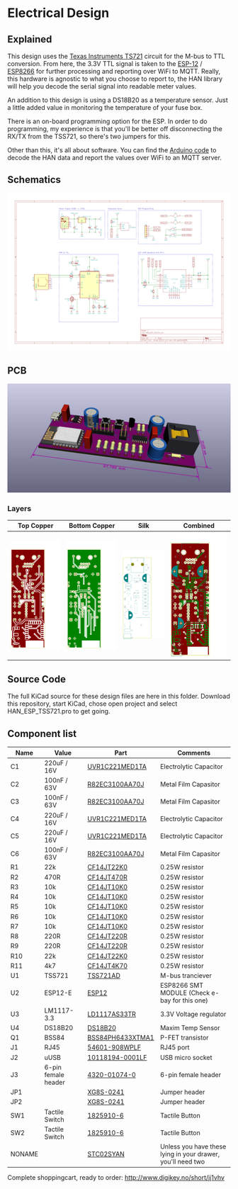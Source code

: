 # Electrical Design

## Explained
This design uses the [Texas Instruments TS721](http://www.ti.com/product/TSS721A) circuit for the M-bus to TTL conversion. From here, the 3.3V TTL signal is taken to the [ESP-12](http://www.esp8266.com/wiki/doku.php?id=esp8266-module-family#esp-12) / [ESP8266](http://esp8266.net/) for further processing and reporting over WiFi to MQTT. Really, this hardware is agnostic to what you choose to report to, the HAN library will help you decode the serial signal into readable meter values.

An addition to this design is using a DS18B20 as a temperature sensor. Just a little added value in monitoring the temperature of your fuse box.

There is an on-board programming option for the ESP. In order to do programming, my experience is that you'll be better off disconnecting the RX/TX from the TSS721, so there's two jumpers for this.

Other than this, it's all about software. You can find the [Arduino code](../../Code) to decode the HAN data and report the values over WiFi to an MQTT server.


## Schematics
![Schematics](./images/schematics.png)

## PCB
![PCB](./images/PCB_3D.png)

### Layers
| Top Copper | Bottom Copper | Silk | Combined |
| ---------- | ------------- | ---- | -------- |
| ![Top Copper Layer](./images/HAN_ESP_TSS721-F.Cu.svg) | ![Bottom Copper Layer](./images/HAN_ESP_TSS721-B.Cu.svg) | ![Silk Layer](./images/HAN_ESP_TSS721-F.SilkS.svg) | ![Combined Layer](./images/HAN_ESP_TSS721-brd.svg) |


## Source Code
The full KiCad source for these design files are here in this folder. Download this repository, start KiCad, chose open project and select HAN_ESP_TSS721.pro to get going.


## Component list
| Name | Value | Part | Comments |
| -----| ----- | ---- | -------- |
C1|220uF / 16V|[UVR1C221MED1TA](https://www.digikey.no/product-detail/en/nichicon/UVR1C221MED1TA/493-6096-1-ND/3438470)     | Electrolytic Capacitor |
C2|100nF / 63V         |[R82EC3100AA70J](https://www.digikey.no/product-detail/en/kemet/R82EC3100AA70J/399-5861-ND/2571296)           | Metal Film Capasitor |
C3|100nF / 63V         |[R82EC3100AA70J](https://www.digikey.no/product-detail/en/kemet/R82EC3100AA70J/399-5861-ND/2571296)           | Metal Film Capasitor |
C4|220uF / 16V|[UVR1C221MED1TA](https://www.digikey.no/product-detail/en/nichicon/UVR1C221MED1TA/493-6096-1-ND/3438470)     | Electrolytic Capacitor |
C5|220uF / 16V|[UVR1C221MED1TA](https://www.digikey.no/product-detail/en/nichicon/UVR1C221MED1TA/493-6096-1-ND/3438470)     | Electrolytic Capacitor |
C6|100nF / 63V         |[R82EC3100AA70J](https://www.digikey.no/product-detail/en/kemet/R82EC3100AA70J/399-5861-ND/2571296)           | Metal Film Capasitor |
R1 | 22k | [CF14JT22K0](https://www.digikey.no/product-detail/en/stackpole-electronics-inc/CF14JT22K0/CF14JT22K0CT-ND/1830383) | 0.25W resistor |
R2 | 470R | [CF14JT470R](https://www.digikey.no/product-detail/en/stackpole-electronics-inc/CF14JT470R/CF14JT470RCT-ND/1830342) | 0.25W resistor |
R3 | 10k | [CF14JT10K0](https://www.digikey.no/product-detail/en/stackpole-electronics-inc/CF14JT10K0/CF14JT10K0CT-ND/1830374) | 0.25W resistor |
R4 | 10k | [CF14JT10K0](https://www.digikey.no/product-detail/en/stackpole-electronics-inc/CF14JT10K0/CF14JT10K0CT-ND/1830374) | 0.25W resistor |
R5 | 10k | [CF14JT10K0](https://www.digikey.no/product-detail/en/stackpole-electronics-inc/CF14JT10K0/CF14JT10K0CT-ND/1830374) | 0.25W resistor |
R6 | 10k | [CF14JT10K0](https://www.digikey.no/product-detail/en/stackpole-electronics-inc/CF14JT10K0/CF14JT10K0CT-ND/1830374) | 0.25W resistor |
R7 | 10k | [CF14JT10K0](https://www.digikey.no/product-detail/en/stackpole-electronics-inc/CF14JT10K0/CF14JT10K0CT-ND/1830374) | 0.25W resistor |
R8 | 220R | [CF14JT220R](https://www.digikey.no/product-detail/en/stackpole-electronics-inc/CF14JT220R/CF14JT220RCT-ND/1830334) | 0.25W resistor |
R9 | 220R | [CF14JT220R](https://www.digikey.no/product-detail/en/stackpole-electronics-inc/CF14JT220R/CF14JT220RCT-ND/1830334) | 0.25W resistor |
R10 | 22k | [CF14JT22K0](https://www.digikey.no/product-detail/en/stackpole-electronics-inc/CF14JT22K0/CF14JT22K0CT-ND/1830383) | 0.25W resistor |
R11 | 4k7 | [CF14JT4K70](https://www.digikey.no/product-detail/en/stackpole-electronics-inc/CF14JT4K70/CF14JT4K70CT-ND/1830366) | 0.25W resistor |
U1 | TSS721 | [TSS721AD](https://www.digikey.no/product-detail/en/texas-instruments/TSS721AD/296-27127-5-ND/1910053) | M-bus tranciever |
U2 | ESP12-E | [ESP12](https://www.digikey.no/product-detail/en/adafruit-industries-llc/2491/1528-1438-ND/5761206) | ESP8266 SMT MODULE (Check e-bay for this one) |
U3 | LM1117-3.3 | [LD1117AS33TR](https://www.digikey.no/product-detail/en/LD1117AS33TR/497-1228-1-ND/586228) | 3.3V Voltage regulator |
U4 | DS18B20 | [DS18B20](https://www.digikey.no/product-detail/en/maxim-integrated/DS18B20/DS18B20-ND/420071) | Maxim Temp Sensor |
Q1 | BSS84 | [BSS84PH6433XTMA1](https://www.digikey.no/product-detail/en/BSS84PH6433XTMA1/BSS84PH6433XTMA1CT-ND/5410005) | P-FET transistor |
J1 | RJ45 | [54601-908WPLF](https://www.digikey.no/product-detail/en/amphenol-fci/54601-908WPLF/609-5081-ND/1488544)| RJ45 port
J2 | uUSB | [10118194-0001LF](https://www.digikey.no/product-detail/en/amphenol-fci/10118194-0001LF/609-4618-1-ND/2785382) | USB micro socket
J3 | 6-pin female header | [4320-01074-0](https://www.digikey.no/product-detail/en/murata-power-solutions-inc/4320-01074-0/811-2702-ND/2344918) | 6-pin female header
JP1 | | [XG8S-0241](https://www.digikey.no/product-detail/en/omron-electronics-inc-emc-div/XG8S-0241/Z5374-ND/4947394) | Jumper header
JP2 | | [XG8S-0241](https://www.digikey.no/product-detail/en/omron-electronics-inc-emc-div/XG8S-0241/Z5374-ND/4947394) | Jumper header
SW1 | Tactile Switch | [1825910-6](https://www.digikey.no/product-detail/en/te-connectivity-alcoswitch-switches/1825910-6/450-1650-ND/1632536) | Tactile Button
SW2 | Tactile Switch | [1825910-6](https://www.digikey.no/product-detail/en/te-connectivity-alcoswitch-switches/1825910-6/450-1650-ND/1632536) | Tactile Button
NONAME | | [STC02SYAN](https://www.digikey.no/product-detail/en/sullins-connector-solutions/STC02SYAN/S9000-ND/76372) | Unless you have these lying in your drawer, you'll need two

Complete shoppingcart, ready to order:
http://www.digikey.no/short/jj1vhv

